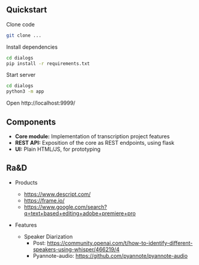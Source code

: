 Quickstart
-
Clone code
```sh
git clone ...
```
Install dependencies
```sh
cd dialogs
pip install -r requirements.txt
```
Start server
```sh
cd dialogs
python3 -m app
```
Open http://localhost:9999/


Components
-
- **Core module:** Implementation of transcription project features
- **REST API:** Exposition of the core as REST endpoints, using flask
- **UI:** Plain HTML/JS, for prototyping


Ra&D
-
- Products
  - https://www.descript.com/
  - https://frame.io/
  - https://www.google.com/search?q=text+based+editing+adobe+premiere+pro

- Features
  - Speaker Diarization
    - Post: https://community.openai.com/t/how-to-identify-different-speakers-using-whisper/466219/4
    - Pyannote-audio: https://github.com/pyannote/pyannote-audio